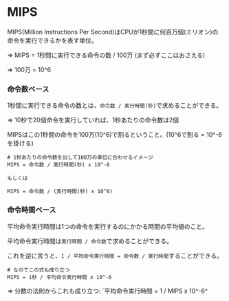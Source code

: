 # MIPS

MIPS(Million Instructions Per Second)はCPUが1秒間に何百万個(ミリオン)の命令を実行できるかを表す単位。

=> MIPS = 1秒間に実行できる命令の数 / 100万 (まず必ずここはおさえる)

=> 100万 = 10^6

### 命令数ベース

1秒間に実行できる命令の数とは、`命令数 / 実行時間(秒)`で求めることができる。

=> 10秒で20個命令を実行していれば、1秒あたりの命令数は2個

MIPSはこの1秒間の命令を100万(10^6)で割るということ。(10^6で割る = 10^-6を掛ける)

```
# 1秒あたりの命令数を出して100万の単位に合わせるイメージ
MIPS = 命令数 / 実行時間(秒) x 10^-6

もしくは

MIPS = 命令数 / (実行時間(秒) x 10^6)
```

### 命令時間ベース

平均命令実行時間は1つの命令を実行するのにかかる時間の平均値のこと。

平均命令実行時間は`実行時間 / 命令数`で求めることができる。

これを逆に言うと、`1 / 平均命令実行時間 = 命令数 / 実行時間`することができる。

```
# なのでこの式も成り立つ
MIPS = 1秒 / 平均命令実行時間 x 10^-6

```

=> 分数の法則からこれも成り立つ: `平均命令実行時間 = 1 / MIPS x 10^-6^

